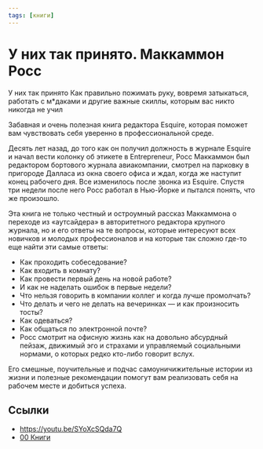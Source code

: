 ```yaml
---
tags: [книги]
---
```

# У них так принято. Маккаммон Росс

У них так принято Как правильно пожимать руку, вовремя затыкаться, работать с м\*даками и другие важные скиллы, которым вас никто никогда не учил

Забавная и очень полезная книга редактора Esquire, которая поможет вам чувствовать себя уверенно в профессиональной среде.

Десять лет назад, до того как он получил должность в журнале Esquire и начал вести колонку об этикете в Entrepreneur, Росс Маккаммон был редактором бортового журнала авиакомпании, смотрел на парковку в пригороде Далласа из окна своего офиса и ждал, когда же наступит конец рабочего дня. Все изменилось после звонка из Esquire. Спустя три недели после него Росс работал в Нью-Йорке и пытался понять, что же произошло.

Эта книга не только честный и остроумный рассказ Маккаммона о переходе из «аутсайдера» в авторитетного редактора крупного журнала, но и его ответы на те вопросы, которые интересуют всех новичков и молодых профессионалов и на которые так сложно где-то еще найти эти самые ответы:
- Как проходить собеседование?
- Как входить в комнату?
- Как провести первый день на новой работе?
- И как не наделать ошибок в первые недели?
- Что нельзя говорить в компании коллег и когда лучше промолчать?
- Что делать и чего не делать на вечеринках — и как произносить тосты?
- Как одеваться?
- Как общаться по электронной почте?
- Росс смотрит на офисную жизнь как на довольно абсурдный пейзаж, движимый эго и страхами и управляемый социальными нормами, о которых редко кто-либо говорит вслух.

Его смешные, поучительные и подчас самоуничижительные истории из жизни и полезные рекомендации помогут вам реализовать себя на рабочем месте и добиться успеха.

## Ссылки

* https://youtu.be/SYoXcSQda7Q
* [00 Книги](00%20%D0%9A%D0%BD%D0%B8%D0%B3%D0%B8.md)